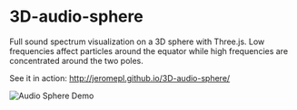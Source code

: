 # 3D-audio-sphere
Full sound spectrum visualization on a 3D sphere with Three.js. Low frequencies affect particles around the equator while high frequencies are concentrated around the two poles.

See it in action: http://jeromepl.github.io/3D-audio-sphere/

![Audio Sphere Demo](/demo_imgs/audioSphere.gif)
